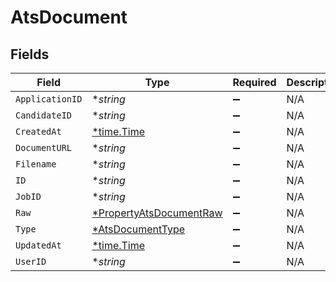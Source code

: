 # AtsDocument


## Fields

| Field                                                                    | Type                                                                     | Required                                                                 | Description                                                              |
| ------------------------------------------------------------------------ | ------------------------------------------------------------------------ | ------------------------------------------------------------------------ | ------------------------------------------------------------------------ |
| `ApplicationID`                                                          | **string*                                                                | :heavy_minus_sign:                                                       | N/A                                                                      |
| `CandidateID`                                                            | **string*                                                                | :heavy_minus_sign:                                                       | N/A                                                                      |
| `CreatedAt`                                                              | [*time.Time](https://pkg.go.dev/time#Time)                               | :heavy_minus_sign:                                                       | N/A                                                                      |
| `DocumentURL`                                                            | **string*                                                                | :heavy_minus_sign:                                                       | N/A                                                                      |
| `Filename`                                                               | **string*                                                                | :heavy_minus_sign:                                                       | N/A                                                                      |
| `ID`                                                                     | **string*                                                                | :heavy_minus_sign:                                                       | N/A                                                                      |
| `JobID`                                                                  | **string*                                                                | :heavy_minus_sign:                                                       | N/A                                                                      |
| `Raw`                                                                    | [*PropertyAtsDocumentRaw](../../models/shared/propertyatsdocumentraw.md) | :heavy_minus_sign:                                                       | N/A                                                                      |
| `Type`                                                                   | [*AtsDocumentType](../../models/shared/atsdocumenttype.md)               | :heavy_minus_sign:                                                       | N/A                                                                      |
| `UpdatedAt`                                                              | [*time.Time](https://pkg.go.dev/time#Time)                               | :heavy_minus_sign:                                                       | N/A                                                                      |
| `UserID`                                                                 | **string*                                                                | :heavy_minus_sign:                                                       | N/A                                                                      |